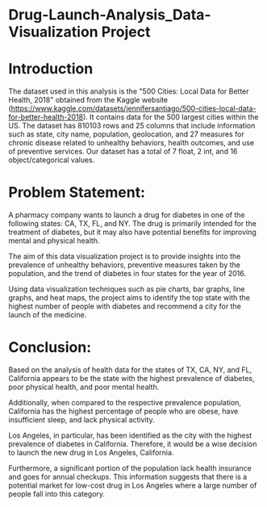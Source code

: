 # Drug-Launch-Analysis_Data-Visualization Project

# Introduction 
The dataset used in this analysis is the "500 Cities: Local Data for Better Health, 2018" obtained from the Kaggle website (https://www.kaggle.com/datasets/jennifersantiago/500-cities-local-data-for-better-health-2018). It contains data for the 500 largest cities within the US. The dataset has 810103 rows and 25 columns that include information such as state, city name, population, geolocation, and 27 measures for chronic disease related to unhealthy behaviors, health outcomes, and use of preventive services. Our dataset has a total of 7 float, 2 int, and 16 object/categorical values. 

# Problem Statement: 
A pharmacy company wants to launch a drug for diabetes in one of the following states: CA, TX, FL, and NY. The drug is primarily intended for the treatment of diabetes, but it may also have potential benefits for improving mental and physical health.

The aim of this data visualization project is to provide insights into the prevalence of unhealthy behaviors, preventive measures taken by the population, and the trend of diabetes in four states for the year of 2016.

Using data visualization techniques such as pie charts, bar graphs, line graphs, and heat maps, the project aims to identify the top state with the highest number of people with diabetes and recommend a city for the launch of the medicine.

# Conclusion:
Based on the analysis of health data for the states of TX, CA, NY, and FL, California appears to be the state with the highest prevalence of diabetes, poor physical health, and poor mental health. 

Additionally, when compared to the respective prevalence population, California has the highest percentage of people who are obese, have insufficient sleep, and lack physical activity. 

Los Angeles, in particular, has been identified as the city with the highest prevalence of diabetes in California. Therefore, it would be a wise decision to launch the new drug in Los Angeles, California. 

Furthermore, a significant portion of the population lack health insurance and goes for annual checkups. This information suggests that there is a potential market for low-cost drug in Los Angeles where a large number of people fall into this category.
